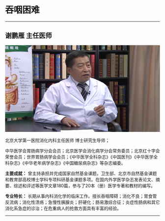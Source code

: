 # 吞咽困难

---

## 谢鹏雁 主任医师

![1679231885284](image/c05_061/1679231885284.png)

北京大学第一医院消化内科主任医师 博士研究生导师；

中华医学会胃肠病学分会会员；北京医学会消化病学分会常务委员；北京红十字会荣誉会员；世界胃肠病学会会员；《中华医学全科杂志》《中国医刊》《中华医学全科杂志》《中华老年病学杂志》《中国糖尿病杂志》等杂志编委。

**主要成就：** 曾主持承担并完成国家自然基金课题，卫生部、北京市自然基金课题和教育部高校博士学科专项科研基金课题多项。在国内外学医学杂志发表论文、摘要、综述和评述等医学文章180篇，参与了20本（册）医学专著和教材的编写。

**专业特长：** 长期从事内科消化学的临床工作。擅长吞咽障碍；消化不良；胃食管反流病；消化性溃疡；急慢性胰腺炎；肝硬化；肠易激综合征；炎症性肠病和其它消化系急症的诊治；在危重病人的抢救方面具有丰富的经验。

---
